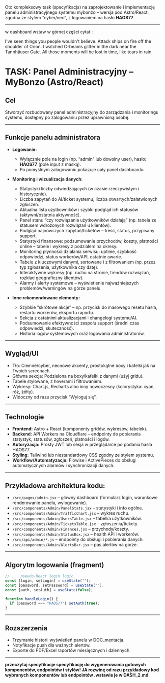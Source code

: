 Oto kompleksowy task (specyfikacja) na zaprojektowanie i implementację panelu administracyjnego systemu mybonzo – wersja pod Astro/React, zgodna ze stylem “cyber/neo”, z logowaniem na hasło **HAOS77**.

***
w dashboard wstaw w górnej części cytat :

 I've seen things you people wouldn't believe. Attack ships on fire off the shoulder of Orion. I watched C-beams glitter in the dark near the Tannhäuser Gate. All those moments will be lost in time, like tears in rain.  


# TASK: Panel Administracyjny – MyBonzo (Astro/React)

## Cel  
Stworzyć rozbudowany panel administracyjny do zarządzania i monitoringu systemu, dostępny po zalogowaniu przez uprawnioną osobę.

***

## Funkcje panelu administratora

- **Logowanie:**  
  - Wyłącznie pole na login (np. “admin” lub dowolny user), hasło: **HAOS77** (pole input z maską).
  - Po pomyślnym zalogowaniu pokazuje cały panel dashboardu.

- **Monitoring i wizualizacja danych:**
  - Statystyki liczby odwiedzających (w czasie rzeczywistym i historycznie).
  - Liczba zapytań do AI/ticket systemu, liczba otwartych/załatwionych zgłoszeń.
  - Aktualna lista użytkowników i szybki podgląd ich statusów (aktywni/ostatnia aktywność).
  - Panel stanu “czy rozwiązania użytkowników działają” (np. tabela ze statusem wdrożonych rozwiązań u klientów).
  - Podgląd najnowszych  zapytań/ticketów – treść, status, przypisany support.
  - Statystyki finansowe: podsumowanie przychodów, koszty, płatności online – tabele i wykresy z podziałem na okresy.
  - Monitoring płynności działania serwisu: uptime, szybkość odpowiedzi, status workerów/API, ostatnie awarie.
  - Tabele z kluczowymi danymi, sortowane i z filtrowaniem (np. przez typ zgłoszenia, użytkownika czy datę).
  - Interaktywne wykresy (np. ruchu na stronie, trendów rozwiązań, rozkład geograficzny klientów).
  - Alarmy i alerty systemowe – wyświetlenie najważniejszych problemów/warningów na górze panelu.

- **Inne rekomendowane elementy:**
  - Szybkie “skrótowe akcje” – np. przycisk do masowego resetu hasła, restartu workerów, eksportu raportu.
  - Sekcja z ostatnimi aktualizacjami i changelogi systemu/AI.
  - Podsumowanie efektywności zespołu support (średni czas odpowiedzi, skuteczność).
  - Historia logów systemowych oraz logowania administratorów.

***

## Wygląd/UI

- Tło: Ciemne/cyber, neonowe akcenty, prostokątne boxy i kafelki jak na Twoich screenach.
- Główna sekcja: Podzielona na boxy/kafelki z danymi (użyj gridu).
- Tabele stylowane, z hoverami i filtrowaniem.
- Wykresy: Chart.js, Recharts albo inny nowoczesny (kolorystyka: cyan, róż, żółty).
- Widoczny od razu przycisk “Wyloguj się”.

***

## Technologie

- **Frontend:** Astro + React (komponenty gridów, wykresów, tabelek).
- **Backend:** API Workers na Cloudflare – endpointy do pobierania statystyk, statusów, zgłoszeń, płatności i logów.
- **Autoryzacja:** Prosty JWT lub sesja w przeglądarce po podaniu hasła HAOS77.
- **Styling:** Tailwind lub niestandardowy CSS zgodny ze stylem systemu.
- **Workflow/Automatyzacje:** Flowise i ActivePieces do obsługi automatycznych alarmów i synchronizacji danych.

***

## Przykładowa architektura kodu:

- `/src/pages/admin.jsx` – główny dashboard (formularz login, warunkowe renderowanie panelu, wylogowanie).
- `/src/components/Admin/PanelStats.jsx` – statystyki i info ogólne.
- `/src/components/Admin/TrafficChart.jsx` – wykres ruchu.
- `/src/components/Admin/UsersTable.jsx` – tabelka użytkowników.
- `/src/components/Admin/TicketsTable.jsx` – zgłoszenia/tickety.
- `/src/components/Admin/Finances.jsx` – przychody/koszty.
- `/src/components/Admin/StatusBox.jsx` – health API i workerów.
- `/src/api/admin/*.js` – endpointy do obsługi i pobierania danych.
- `/src/components/Admin/AlertsBar.jsx` – pas alertów na górze.

***

## Algorytm logowania (fragment)

```jsx
// ... pseudo-React login logic
const [login, setLogin] = useState("");
const [password, setPassword] = useState("");
const [auth, setAuth] = useState(false);

function handleLogin() {
  if (password === "HAOS77") setAuth(true);
}
```

***

## Rozszerzenia

- Trzymanie historii wyświetleń panelu w DOC_mentacja.
- Notyfikacje push dla ważnych alertów.
- Exporte do PDF/Excel raportów miesięcznych i dziennych.

***

**przeczytaj specyfikacje specyfikację do wygenerowania gotowych komponentów, endpointów i stylów! JA rozwinę od razu przykładowy kod wybranych komponentów lub endpointów .wstawie je w DASH_2.md**

